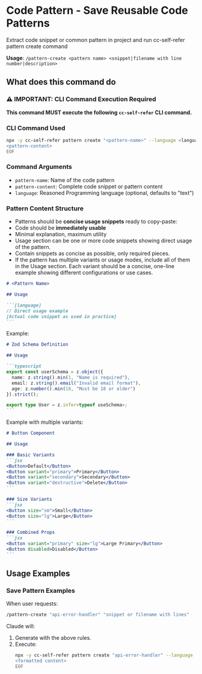 # Code Pattern - Save Reusable Code Patterns

Extract code snippet or common pattern in project and run cc-self-refer pattern create command

**Usage**: `/pattern-create <pattern name> <snippet|filename with line number|description>`

## What does this command do

### ⚠️ IMPORTANT: CLI Command Execution Required

**This command MUST execute the following `cc-self-refer` CLI command.**

### CLI Command Used

```bash
npx -y cc-self-refer pattern create "<pattern-name>" --language <language> <<'EOF'
<pattern-content>
EOF
```

### Command Arguments
- `pattern-name`: Name of the code pattern
- `pattern-content`: Complete code snippet or pattern content
- `language`: Reasoned Programming language (optional, defaults to "text")


### Pattern Content Structure

- Patterns should be **concise usage snippets** ready to copy-paste:
- Code should be **immediately usable**
- Minimal explanation, maximum utility
- Usage section can be one or more code snippets showing direct usage of the pattern.
- Contain snippets as concise as possible, only required pieces.
- If the pattern has multiple variants or usage modes, include all of them in the Usage section. Each variant should be a concise, one-line example showing different configurations or use cases.

````markdown
# <Pattern Name>

## Usage

```[language]
// Direct usage example
[Actual code snippet as used in practice]
```

````

Example:

````markdown
# Zod Schema Definition

## Usage

```typescript
export const userSchema = z.object({
  name: z.string().min(1, "Name is required"),
  email: z.string().email("Invalid email format"),
  age: z.number().min(18, "Must be 18 or older")
}).strict();

export type User = z.infer<typeof useSchema>;
```
````

Example with multiple variants:

````markdown
# Button Component

## Usage

### Basic Variants
```jsx
<Button>Default</Button>
<Button variant="primary">Primary</Button>
<Button variant="secondary">Secondary</Button>
<Button variant="destructive">Delete</Button>
```

### Size Variants
```jsx
<Button size="sm">Small</Button>
<Button size="lg">Large</Button>
```

### Combined Props
```jsx
<Button variant="primary" size="lg">Large Primary</Button>
<Button disabled>Disabled</Button>
```
````


## Usage Examples

### Save Pattern Examples

When user requests:

```bash
/pattern-create "api-error-handler" "snippet or filename with lines"
```

Claude will:

1. Generate <formatted content> with the above rules.
2. Execute: 
   ```bash
   npx -y cc-self-refer pattern create "api-error-handler" --language <language> <<'EOF'
   <formatted content>
   EOF
   ```
